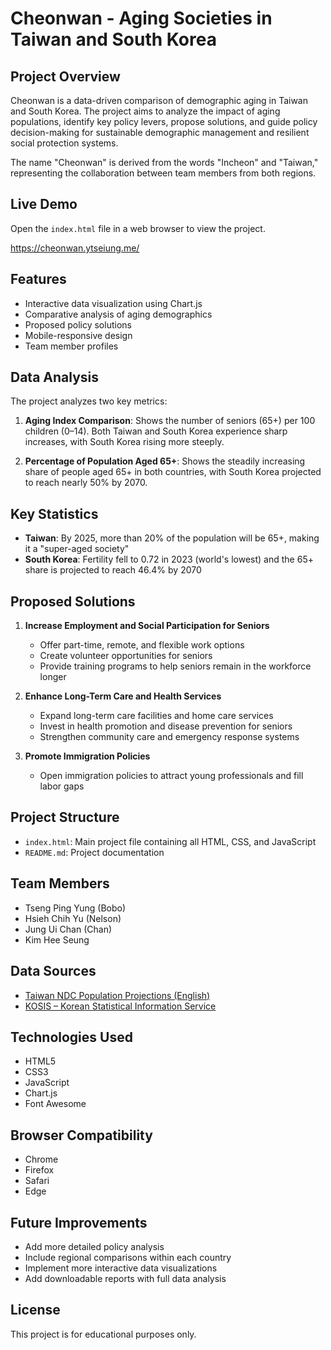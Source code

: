 # Cheonwan - Aging Societies in Taiwan and South Korea

## Project Overview
Cheonwan is a data-driven comparison of demographic aging in Taiwan and South Korea. The project aims to analyze the impact of aging populations, identify key policy levers, propose solutions, and guide policy decision-making for sustainable demographic management and resilient social protection systems.

The name "Cheonwan" is derived from the words "Incheon" and "Taiwan," representing the collaboration between team members from both regions.

## Live Demo
Open the `index.html` file in a web browser to view the project.

https://cheonwan.ytseiung.me/

## Features
- Interactive data visualization using Chart.js
- Comparative analysis of aging demographics
- Proposed policy solutions
- Mobile-responsive design
- Team member profiles

## Data Analysis
The project analyzes two key metrics:

1. **Aging Index Comparison**: Shows the number of seniors (65+) per 100 children (0–14). Both Taiwan and South Korea experience sharp increases, with South Korea rising more steeply.

2. **Percentage of Population Aged 65+**: Shows the steadily increasing share of people aged 65+ in both countries, with South Korea projected to reach nearly 50% by 2070.

## Key Statistics
- **Taiwan**: By 2025, more than 20% of the population will be 65+, making it a "super-aged society"
- **South Korea**: Fertility fell to 0.72 in 2023 (world's lowest) and the 65+ share is projected to reach 46.4% by 2070

## Proposed Solutions
1. **Increase Employment and Social Participation for Seniors**
   - Offer part-time, remote, and flexible work options
   - Create volunteer opportunities for seniors
   - Provide training programs to help seniors remain in the workforce longer

2. **Enhance Long-Term Care and Health Services**
   - Expand long-term care facilities and home care services
   - Invest in health promotion and disease prevention for seniors
   - Strengthen community care and emergency response systems

3. **Promote Immigration Policies**
   - Open immigration policies to attract young professionals and fill labor gaps

## Project Structure
- `index.html`: Main project file containing all HTML, CSS, and JavaScript
- `README.md`: Project documentation

## Team Members
- Tseng Ping Yung (Bobo)
- Hsieh Chih Yu (Nelson)
- Jung Ui Chan (Chan)
- Kim Hee Seung

## Data Sources
- [Taiwan NDC Population Projections (English)](https://pop-proj.ndc.gov.tw/main_en/)
- [KOSIS – Korean Statistical Information Service](https://kosis.kr/)

## Technologies Used
- HTML5
- CSS3
- JavaScript
- Chart.js
- Font Awesome

## Browser Compatibility
- Chrome
- Firefox
- Safari
- Edge

## Future Improvements
- Add more detailed policy analysis
- Include regional comparisons within each country
- Implement more interactive data visualizations
- Add downloadable reports with full data analysis

## License
This project is for educational purposes only.
